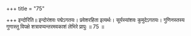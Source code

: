 +++
title = "75"

+++
इन्दोरिति॥ इन्दोरंशवः पद्मेऽगतयः। प्रवेशरहिता इत्यर्थः। सूर्यस्यांशवः कुमुदेऽगतयः। गुणिनस्तस्य गुणास्तु विपक्षे शत्रावप्यन्तरमवकाशं लेभिरे प्रापुः ॥ 75 ॥